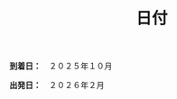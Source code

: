 ﻿---
# An instance of the Blank widget.
# Documentation: https://sourcethemes.com/academic/docs/page-builder/
widget: blank

# Activate this widget? true/false
active: true

# This file represents a page section.
headless: true

# Order that this section appears on the page.
weight: 46

title: 日付

design:
  columns: "2"

  #spacing:
  #  padding: ["20px", "0", "20px", "0"]

---

**到着日：**　２０２５年１０月

**出発日：**　２０２６年２月